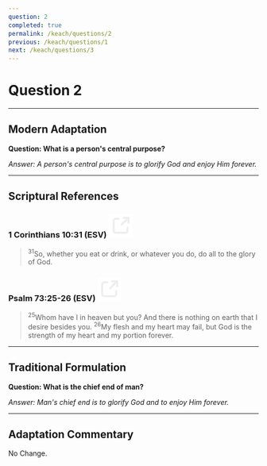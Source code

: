 ```yaml
---
question: 2
completed: true
permalink: /keach/questions/2
previous: /keach/questions/1
next: /keach/questions/3
---
```

# Question 2

---
## Modern Adaptation
**Question: What is a person's central purpose?**

*Answer: A person's central purpose is to glorify God and enjoy Him forever.*

---
## Scriptural References
### 1 Corinthians 10:31 (ESV) <a href="https://biblegateway.com/passage/?search=1+Corinthians+10%3A31&version=ESV"><img src="/assets/svg/link.svg"/></a>
> <sup>31</sup>So, whether you eat or drink, or whatever you do, do all to the glory of God.

### Psalm 73:25-26 (ESV) <a href="https://biblegateway.com/passage/?search=Psalm+73%3A25-26&version=ESV"><img src="/assets/svg/link.svg"/></a>
> <sup>25</sup>Whom have I in heaven but you? And there is nothing on earth that I desire besides you.
> <sup>26</sup>My flesh and my heart may fail, but God is the strength of my heart and my portion forever.


---
## Traditional Formulation
**Question: What is the chief end of man?**

*Answer: Man's chief end is to glorify God and to enjoy Him forever.*

---
## Adaptation Commentary
No Change.